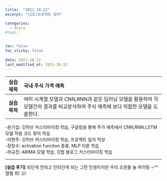 ```yaml
---
title:  "2021.10.22"
excerpt: "[2조]프로젝트 일지"

categories:
  - diary
#tags:
  

toc: false
toc_sticky: false
 
date: 2021-10-22
last_modified_at: 2021-10-22
---
```


|**실습 제목**|국내 주식 가격 예측|
|:---:|:---|
|**실습 목적**|여러 시계열 모델과 CNN,RNN과 같은 딥러닝 모델을 활용하여 각 모델간의 결과를 비교분석하여 주식 예측에 보다 적합한 모델을 도출한다.

-윤기섭: 깃허브 커스터마이징 학습, 구글링을 통해 주가 예측에서 CNN,RNN,LSTM 모델 적용 코드 찾아 학습 
<br>-이현주: 깃허브 커스터마이징 학습, 프로젝트 일지 작성 
<br>-정창수: activation funciton 종류, MLP 이론 학습 
<br>-하규진: ARIMA 모델 학습, 깃헙 블로그 커스터마이징 학습 

---
**[실습 후기]** 되던게 안되고 안되던게 되는 그런 인생이지만 우리 조원들 늘 파이팅 ~^^ 열쩡 최! 고!  